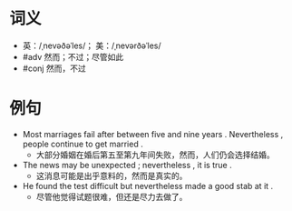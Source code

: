 # 词义
- 英：/ˌnevəðəˈles/； 美：/ˌnevərðəˈles/
- #adv 然而；不过；尽管如此
- #conj 然而，不过
# 例句
- Most marriages fail after between five and nine years . Nevertheless , people continue to get married .
	- 大部分婚姻在婚后第五至第九年间失败，然而，人们仍会选择结婚。
- The news may be unexpected ; nevertheless , it is true .
	- 这消息可能是出乎意料的，然而是真实的。
- He found the test difficult but nevertheless made a good stab at it .
	- 尽管他觉得试题很难，但还是尽力去做了。
